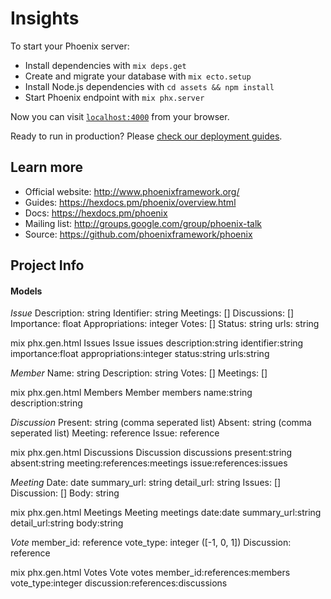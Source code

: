 # Insights

To start your Phoenix server:

- Install dependencies with `mix deps.get`
- Create and migrate your database with `mix ecto.setup`
- Install Node.js dependencies with `cd assets && npm install`
- Start Phoenix endpoint with `mix phx.server`

Now you can visit [`localhost:4000`](http://localhost:4000) from your browser.

Ready to run in production? Please [check our deployment guides](https://hexdocs.pm/phoenix/deployment.html).

## Learn more

- Official website: http://www.phoenixframework.org/
- Guides: https://hexdocs.pm/phoenix/overview.html
- Docs: https://hexdocs.pm/phoenix
- Mailing list: http://groups.google.com/group/phoenix-talk
- Source: https://github.com/phoenixframework/phoenix

## Project Info

#### Models

_Issue_
Description: string
Identifier: string
Meetings: []
Discussions: []
Importance: float
Appropriations: integer
Votes: []
Status: string
urls: string

mix phx.gen.html Issues Issue issues description:string identifier:string importance:float appropriations:integer status:string urls:string

_Member_
Name: string
Description: string
Votes: []
Meetings: []

mix phx.gen.html Members Member members name:string description:string

_Discussion_
Present: string (comma seperated list)
Absent: string (comma seperated list)
Meeting: reference
Issue: reference

mix phx.gen.html Discussions Discussion discussions present:string absent:string meeting:references:meetings issue:references:issues

_Meeting_
Date: date
summary_url: string
detail_url: string
Issues: []
Discussion: []
Body: string

mix phx.gen.html Meetings Meeting meetings date:date summary_url:string detail_url:string body:string

_Vote_
member_id: reference
vote_type: integer ([-1, 0, 1])
Discussion: reference

mix phx.gen.html Votes Vote votes member_id:references:members vote_type:integer discussion:references:discussions
